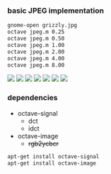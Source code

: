 ### basic JPEG implementation
```sh
gnome-open grizzly.jpg
octave jpeg.m 0.25
octave jpeg.m 0.50
octave jpeg.m 1.00
octave jpeg.m 2.00
octave jpeg.m 4.00
octave jpeg.m 8.00
```
![](grizzly.jpg)
![](grizzly_jpeg_0.25.jpg)
![](grizzly_jpeg_0.50.jpg)
![](grizzly_jpeg_1.00.jpg)
![](grizzly_jpeg_2.00.jpg)
![](grizzly_jpeg_4.00.jpg)
![](grizzly_jpeg_8.00.jpg)

### dependencies
* octave-signal
  * dct
  * idct
* octave-image
  * ~~rgb2ycbcr~~
```sh
apt-get install octave-signal
apt-get install octave-image
```
